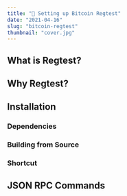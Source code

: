 ```yaml
---
title: "🔨 Setting up Bitcoin Regtest" 
date: "2021-04-16"
slug: "bitcoin-regtest"
thumbnail: "cover.jpg"
---
```


## What is Regtest?

## Why Regtest?

## Installation

### Dependencies

### Building from Source

### Shortcut

## JSON RPC Commands
